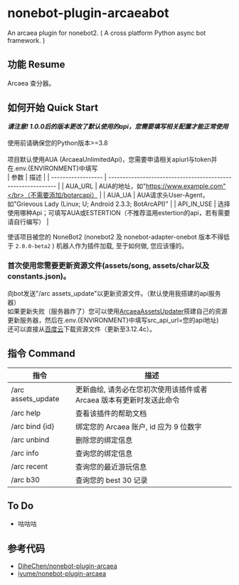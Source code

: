 # nonebot-plugin-arcaeabot
An arcaea plugin for nonebot2. ( A cross platform Python async bot framework. )

## 功能 Resume

Arcaea 查分器。

## 如何开始 Quick Start
***请注意! 1.0.0后的版本更改了默认使用的api，您需要填写相关配置才能正常使用***</br></br>
使用前请确保您的Python版本>=3.8</br></br>
项目默认使用AUA (ArcaeaUnlimitedApi)，您需要申请相关apiurl与token并在.env.{ENVIRONMENT}中填写</br>
| 参数               | 描述                                                         |
| ------------------ | ------------------------------------------------------------ |
| AUA_URL | AUA的地址，如"https://www.example.com"</br>（不需要添加/botarcapi） |
| AUA_UA | AUA请求头User-Agent，如"Grievous Lady (Linux; U; Android 2.3.3; BotArcAPI)" |
| API_IN_USE | 选择使用哪种Api；可填写AUA或ESTERTION（不推荐滥用estertion的api，若有需要请自行编写） |

使该项目被您的 NoneBot2 (nonebot2 及 nonebot-adapter-onebot 版本不得低于 `2.0.0-beta2` ) 机器人作为插件加载, 至于如何做, 您应该懂的。
### 首次使用您需要更新资源文件(assets/song, assets/char以及constants.json)。
向bot发送"/arc assets_update"以更新资源文件。（默认使用我搭建的api服务器）</br>
如果更新失败（服务器炸了）您可以使用[ArcaeaAssetsUpdater](https://github.com/SEAFHMC/ArcaeaAssetsUpdater)搭建自己的资源更新服务器，然后在.env.{ENVIRONMENT}中填写src_api_url=您的api地址) </br>
还可以直接从[百度云](https://pan.baidu.com/s/19tmRj4M3eAov6FB_te6f3A?pwd=7g1b)下载资源文件（更新至3.12.4c）。

## 指令 Command

| 指令               | 描述                                                         |
| ------------------ | ------------------------------------------------------------ |
| /arc assets_update | 更新曲绘, 请务必在您初次使用该插件或者 Arcaea 版本有更新时发送此命令 |
| /arc help          | 查看该插件的帮助文档                                         |
| /arc bind {id}     | 绑定您的 Arcaea 账户, id 应为 9 位数字                       |
| /arc unbind        | 删除您的绑定信息                                             |
| /arc info          | 查询您的绑定信息                                             |
| /arc recent        | 查询您的最近游玩信息                                         |
| /arc b30           | 查询您的 best 30 记录                                        |

## To Do
- 咕咕咕

## 参考代码
- [DiheChen/nonebot-plugin-arcaea](https://github.com/DiheChen/nonebot-plugin-arcaea)
- [iyume/nonebot-plugin-arcaea](https://github.com/iyume/nonebot-plugin-arcaea)

